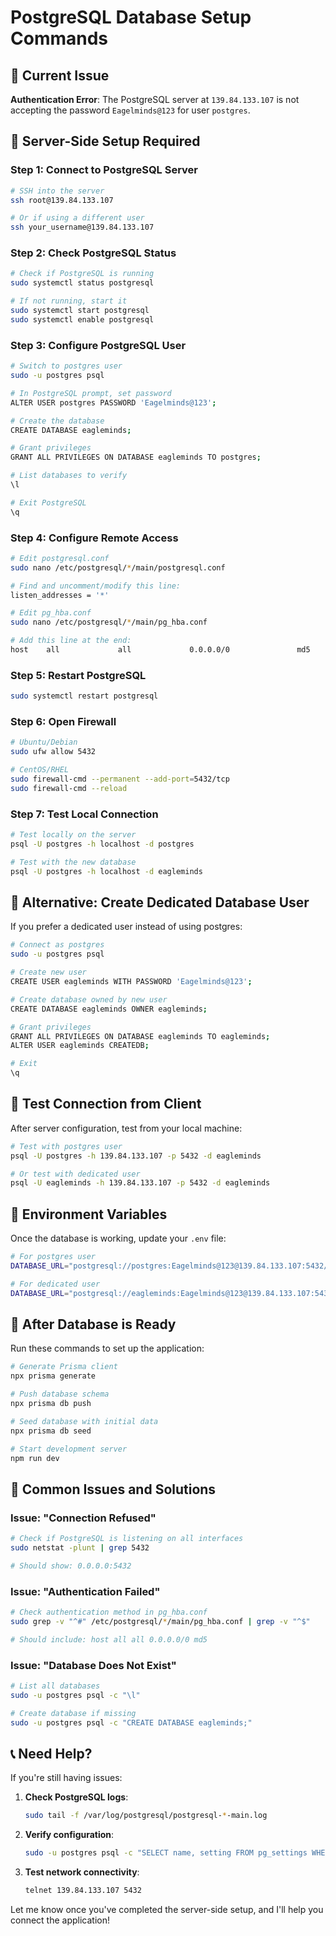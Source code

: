# PostgreSQL Database Setup Commands

## 🚨 Current Issue
**Authentication Error**: The PostgreSQL server at `139.84.133.107` is not accepting the password `Eagelminds@123` for user `postgres`.

## 🔧 Server-Side Setup Required

### Step 1: Connect to PostgreSQL Server
```bash
# SSH into the server
ssh root@139.84.133.107

# Or if using a different user
ssh your_username@139.84.133.107
```

### Step 2: Check PostgreSQL Status
```bash
# Check if PostgreSQL is running
sudo systemctl status postgresql

# If not running, start it
sudo systemctl start postgresql
sudo systemctl enable postgresql
```

### Step 3: Configure PostgreSQL User
```bash
# Switch to postgres user
sudo -u postgres psql

# In PostgreSQL prompt, set password
ALTER USER postgres PASSWORD 'Eagelminds@123';

# Create the database
CREATE DATABASE eagleminds;

# Grant privileges
GRANT ALL PRIVILEGES ON DATABASE eagleminds TO postgres;

# List databases to verify
\l

# Exit PostgreSQL
\q
```

### Step 4: Configure Remote Access
```bash
# Edit postgresql.conf
sudo nano /etc/postgresql/*/main/postgresql.conf

# Find and uncomment/modify this line:
listen_addresses = '*'

# Edit pg_hba.conf
sudo nano /etc/postgresql/*/main/pg_hba.conf

# Add this line at the end:
host    all             all             0.0.0.0/0               md5
```

### Step 5: Restart PostgreSQL
```bash
sudo systemctl restart postgresql
```

### Step 6: Open Firewall
```bash
# Ubuntu/Debian
sudo ufw allow 5432

# CentOS/RHEL
sudo firewall-cmd --permanent --add-port=5432/tcp
sudo firewall-cmd --reload
```

### Step 7: Test Local Connection
```bash
# Test locally on the server
psql -U postgres -h localhost -d postgres

# Test with the new database
psql -U postgres -h localhost -d eagleminds
```

## 🔄 Alternative: Create Dedicated Database User

If you prefer a dedicated user instead of using postgres:

```bash
# Connect as postgres
sudo -u postgres psql

# Create new user
CREATE USER eagleminds WITH PASSWORD 'Eagelminds@123';

# Create database owned by new user
CREATE DATABASE eagleminds OWNER eagleminds;

# Grant privileges
GRANT ALL PRIVILEGES ON DATABASE eagleminds TO eagleminds;
ALTER USER eagleminds CREATEDB;

# Exit
\q
```

## 🧪 Test Connection from Client

After server configuration, test from your local machine:

```bash
# Test with postgres user
psql -U postgres -h 139.84.133.107 -p 5432 -d eagleminds

# Or test with dedicated user
psql -U eagleminds -h 139.84.133.107 -p 5432 -d eagleminds
```

## 📝 Environment Variables

Once the database is working, update your `.env` file:

```bash
# For postgres user
DATABASE_URL="postgresql://postgres:Eagelminds@123@139.84.133.107:5432/eagleminds"

# For dedicated user
DATABASE_URL="postgresql://eagleminds:Eagelminds@123@139.84.133.107:5432/eagleminds"
```

## 🚀 After Database is Ready

Run these commands to set up the application:

```bash
# Generate Prisma client
npx prisma generate

# Push database schema
npx prisma db push

# Seed database with initial data
npx prisma db seed

# Start development server
npm run dev
```

## 🐛 Common Issues and Solutions

### Issue: "Connection Refused"
```bash
# Check if PostgreSQL is listening on all interfaces
sudo netstat -plunt | grep 5432

# Should show: 0.0.0.0:5432
```

### Issue: "Authentication Failed"
```bash
# Check authentication method in pg_hba.conf
sudo grep -v "^#" /etc/postgresql/*/main/pg_hba.conf | grep -v "^$"

# Should include: host all all 0.0.0.0/0 md5
```

### Issue: "Database Does Not Exist"
```bash
# List all databases
sudo -u postgres psql -c "\l"

# Create database if missing
sudo -u postgres psql -c "CREATE DATABASE eagleminds;"
```

## 📞 Need Help?

If you're still having issues:

1. **Check PostgreSQL logs**:
   ```bash
   sudo tail -f /var/log/postgresql/postgresql-*-main.log
   ```

2. **Verify configuration**:
   ```bash
   sudo -u postgres psql -c "SELECT name, setting FROM pg_settings WHERE name IN ('listen_addresses', 'port', 'max_connections');"
   ```

3. **Test network connectivity**:
   ```bash
   telnet 139.84.133.107 5432
   ```

Let me know once you've completed the server-side setup, and I'll help you connect the application!